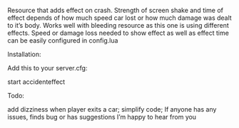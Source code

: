 Resource that adds effect on crash. Strength of screen shake and time of effect depends of how much speed car lost or how much damage was dealt to it’s body. Works well with bleeding resource as this one is using different effects. Speed or damage loss needed to show effect as well as effect time can be easily configured in config.lua

Installation:

Add this to your server.cfg:

start accidenteffect

Todo:

add dizziness when player exits a car;
simplify code;
If anyone has any issues, finds bug or has suggestions I’m happy to hear from you
